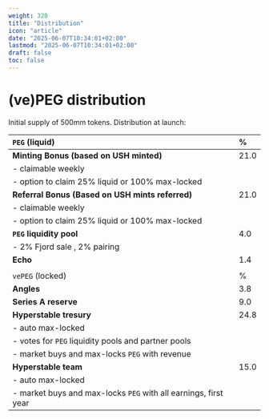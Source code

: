 ```yaml
---
weight: 320
title: "Distribution"
icon: "article"
date: "2025-06-07T10:34:01+02:00"
lastmod: "2025-06-07T10:34:01+02:00"
draft: false
toc: false
---
```

# (ve)PEG distribution

Initial supply of 500mm tokens. Distribution at launch:

| `PEG` (liquid) | \% |
|:---------------|:----------|
| **Minting Bonus (based on USH minted)** | 21.0 |
| - claimable weekly ||
| - option to claim 25\% liquid or 100\% max-locked ||
| **Referral Bonus (Based on USH mints referred)** | 21.0 |
| - claimable weekly ||
| - option to claim 25\% liquid or 100\% max-locked ||
| **`PEG` liquidity pool** | 4.0 |
| - 2\% Fjord sale , 2\% pairing ||
| **Echo** | 1.4 |
|||
| `vePEG` (locked) | \% |
| **Angles** | 3.8 |
| **Series A reserve** | 9.0 |
| **Hyperstable tresury** | 24.8 |
| - auto max-locked ||
| - votes for `PEG` liquidity pools and partner pools ||
| - market buys and max-locks `PEG` with revenue ||
| **Hyperstable team** | 15.0 |
| - auto max-locked ||
| - market buys and max-locks `PEG` with all earnings, first year ||
